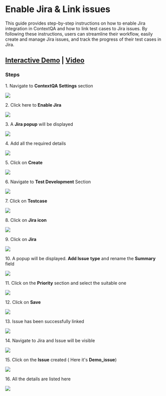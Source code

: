 # Enable Jira & Link issues

This guide provides step-by-step instructions on how to enable Jira integration in ContextQA and how to link test cases to Jira issues. By following these instructions, users can streamline their workflow, easily create and manage Jira issues, and track the progress of their test cases in Jira.

## [Interactive Demo](https://app.storylane.io/share/3tegccxofna8) | [Video](https://youtu.be/LgybBjTtEFU?feature=shared)

### Steps

1\. Navigate to **ContextQA Settings** section

![](https://ajeuwbhvhr.cloudimg.io/colony-recorder.s3.amazonaws.com/files/2024-03-06/d4c62c73-c6f5-4efb-8a17-02e1fd821b55/ascreenshot.jpeg?tl_px=0,66&br_px=1075,667&force_format=png&wat_scale=95&wat=1&wat_opacity=0.7&wat_gravity=northwest&wat_url=https://colony-recorder.s3.us-west-1.amazonaws.com/images/watermarks/FB923C_standard.png&wat_pad=-4,265)


2\. Click here to **Enable Jira**

![](https://ajeuwbhvhr.cloudimg.io/colony-recorder.s3.amazonaws.com/files/2024-03-06/fe90180a-d3b2-48be-9d63-59ddabeb97f3/ascreenshot.jpeg?tl_px=200,16&br_px=1275,617&force_format=png&wat_scale=95&wat=1&wat_opacity=0.7&wat_gravity=northwest&wat_url=https://colony-recorder.s3.us-west-1.amazonaws.com/images/watermarks/FB923C_standard.png&wat_pad=502,265)


3\. A **Jira popup** will be displayed

![](https://ajeuwbhvhr.cloudimg.io/colony-recorder.s3.amazonaws.com/files/2024-03-06/ace51b19-1371-4862-a5f0-3a697f25dcd7/ascreenshot.jpeg?tl_px=185,0&br_px=1260,600&force_format=png&wat_scale=95&wat=1&wat_opacity=0.7&wat_gravity=northwest&wat_url=https://colony-recorder.s3.us-west-1.amazonaws.com/images/watermarks/FB923C_standard.png&wat_pad=502,226)


4\. Add all the required details

![](https://ajeuwbhvhr.cloudimg.io/colony-recorder.s3.amazonaws.com/files/2024-03-19/07ef7fba-db1e-4b90-a35f-5346ce4fed22/user_cropped_screenshot.jpeg?tl_px=0,0&br_px=1719,912&force_format=png&width=1120.0&wat=1&wat_opacity=0.7&wat_gravity=northwest&wat_url=https://colony-recorder.s3.us-west-1.amazonaws.com/images/watermarks/FB923C_standard.png&wat_pad=494,176)


5\. Click on **Create**

![](https://ajeuwbhvhr.cloudimg.io/colony-recorder.s3.amazonaws.com/files/2024-03-19/de24071f-bdb8-4e22-9fa3-6f60382245ef/user_cropped_screenshot.jpeg?tl_px=200,0&br_px=1920,912&force_format=png&width=1120.0&wat=1&wat_opacity=0.7&wat_gravity=northwest&wat_url=https://colony-recorder.s3.us-west-1.amazonaws.com/images/watermarks/FB923C_standard.png&wat_pad=716,456)


6\. Navigate to **Test Development** Section

![](https://ajeuwbhvhr.cloudimg.io/colony-recorder.s3.amazonaws.com/files/2024-03-06/a6dd88f7-ddbd-4b89-877d-94403bca0694/ascreenshot.jpeg?tl_px=0,0&br_px=1376,769&force_format=png&width=1120.0&wat=1&wat_opacity=0.7&wat_gravity=northwest&wat_url=https://colony-recorder.s3.us-west-1.amazonaws.com/images/watermarks/FB923C_standard.png&wat_pad=-5,172)


7\. Click on **Testcase**

![](https://ajeuwbhvhr.cloudimg.io/colony-recorder.s3.amazonaws.com/files/2024-03-06/4ef85513-280e-4ccb-aca4-cd79cf639d4f/ascreenshot.jpeg?tl_px=0,0&br_px=1376,769&force_format=png&width=1120.0&wat=1&wat_opacity=0.7&wat_gravity=northwest&wat_url=https://colony-recorder.s3.us-west-1.amazonaws.com/images/watermarks/FB923C_standard.png&wat_pad=491,168)


8\. Click on **Jira icon**

![](https://ajeuwbhvhr.cloudimg.io/colony-recorder.s3.amazonaws.com/files/2024-03-06/20bdf870-79d1-43f8-bf96-b30bef639997/ascreenshot.jpeg?tl_px=0,0&br_px=1920,912&force_format=png&width=1120.0&wat=1&wat_opacity=0.7&wat_gravity=northwest&wat_url=https://colony-recorder.s3.us-west-1.amazonaws.com/images/watermarks/FB923C_standard.png&wat_pad=887,-15)


9\. Click on **Jira**

![](https://ajeuwbhvhr.cloudimg.io/colony-recorder.s3.amazonaws.com/files/2024-03-06/912f1ede-16b0-4653-969d-68a400671e2f/ascreenshot.jpeg?tl_px=0,0&br_px=1719,912&force_format=png&width=1120.0&wat=1&wat_opacity=0.7&wat_gravity=northwest&wat_url=https://colony-recorder.s3.us-west-1.amazonaws.com/images/watermarks/FB923C_standard.png&wat_pad=289,33)


10\. A popup will be displayed. **Add Issue** **type** and rename the **Summary** field

![](https://ajeuwbhvhr.cloudimg.io/colony-recorder.s3.amazonaws.com/files/2024-03-06/03920224-fbdd-4c74-8537-81724a310e4d/ascreenshot.jpeg?tl_px=0,8&br_px=1376,777&force_format=png&width=1120.0&wat=1&wat_opacity=0.7&wat_gravity=northwest&wat_url=https://colony-recorder.s3.us-west-1.amazonaws.com/images/watermarks/FB923C_standard.png&wat_pad=515,276)


11\. Click on the **Priority** section and select the suitable one 

![](https://ajeuwbhvhr.cloudimg.io/colony-recorder.s3.amazonaws.com/files/2024-03-06/438c2bcc-69d8-4699-8ebf-08a8528ab57c/ascreenshot.jpeg?tl_px=0,142&br_px=1376,912&force_format=png&width=1120.0&wat=1&wat_opacity=0.7&wat_gravity=northwest&wat_url=https://colony-recorder.s3.us-west-1.amazonaws.com/images/watermarks/FB923C_standard.png&wat_pad=367,397)


12\. Click on **Save**

![](https://ajeuwbhvhr.cloudimg.io/colony-recorder.s3.amazonaws.com/files/2024-03-06/3059ced6-08a0-471c-b1b8-c64bcdd6954f/ascreenshot.jpeg?tl_px=200,0&br_px=1920,912&force_format=png&width=1120.0&wat=1&wat_opacity=0.7&wat_gravity=northwest&wat_url=https://colony-recorder.s3.us-west-1.amazonaws.com/images/watermarks/FB923C_standard.png&wat_pad=1025,525)


13\. Issue has been successfully linked

![](https://ajeuwbhvhr.cloudimg.io/colony-recorder.s3.amazonaws.com/files/2024-03-19/15c3b51c-19d4-4c77-b3b1-76e4dd83deb0/user_cropped_screenshot.jpeg?tl_px=0,0&br_px=1920,912&force_format=png&width=1120.0&wat=1&wat_opacity=0.7&wat_gravity=northwest&wat_url=https://colony-recorder.s3.us-west-1.amazonaws.com/images/watermarks/FB923C_standard.png&wat_pad=379,70)


14\. Navigate to Jira and Issue will be visible

![](https://ajeuwbhvhr.cloudimg.io/colony-recorder.s3.amazonaws.com/files/2024-03-19/541e47f9-c4d2-4d78-b8d0-ade2bb40738a/user_cropped_screenshot.jpeg?tl_px=0,62&br_px=1075,663&force_format=png&wat_scale=95&wat=1&wat_opacity=0.7&wat_gravity=northwest&wat_url=https://colony-recorder.s3.us-west-1.amazonaws.com/images/watermarks/FB923C_standard.png&wat_pad=331,265)


15\. Click on the **Issue** created ( Here it's **Demo_issue**)

![](https://ajeuwbhvhr.cloudimg.io/colony-recorder.s3.amazonaws.com/files/2024-03-06/77628d70-c749-4758-93c0-3b973496f761/ascreenshot.jpeg?tl_px=0,61&br_px=1075,662&force_format=png&wat_scale=95&wat=1&wat_opacity=0.7&wat_gravity=northwest&wat_url=https://colony-recorder.s3.us-west-1.amazonaws.com/images/watermarks/FB923C_standard.png&wat_pad=355,265)


16\. All the details are listed here

![](https://ajeuwbhvhr.cloudimg.io/colony-recorder.s3.amazonaws.com/files/2024-03-19/e6e17137-3d73-41ff-80f8-4e0adffbef4b/user_cropped_screenshot.jpeg?tl_px=0,0&br_px=1920,912&force_format=png&width=1120.0&wat=1&wat_opacity=0.7&wat_gravity=northwest&wat_url=https://colony-recorder.s3.us-west-1.amazonaws.com/images/watermarks/FB923C_standard.png&wat_pad=327,213)



